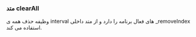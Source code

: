 ### متد clearAll

وظیفه حذف همه ی interval های فعال برنامه را دارد و از متد داخلی \_removeIndex استفاده می کند.
